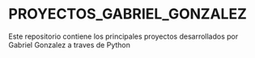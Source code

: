 # PROYECTOS_GABRIEL_GONZALEZ
Este repositorio contiene los principales proyectos desarrollados por Gabriel Gonzalez a traves de Python
